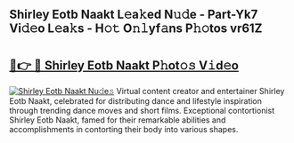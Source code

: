 ## Shirley Eotb Naakt L𝚎a𝚔ed N𝚞𝚍e - Part-Yk7 Vi𝚍𝚎o L𝚎a𝚔s - H𝚘𝚝 O𝚗𝚕yf𝚊ns P𝚑𝚘tos vr61Z

# <h2><a href="http://kf572w.oniu.top/?m=Shirley+Eotb+Naakt">🔗👉 🔴 Shirley Eotb Naakt P𝚑ot𝚘𝚜 V𝚒d𝚎o</a></h2>

[![Shirley Eotb Naakt Nu𝚍e𝚜](https://i.imgur.com/0qMVB7G.gif)](http://kf572w.oniu.top/?m=Shirley+Eotb+Naakt)
Virtual content creator and entertainer Shirley Eotb Naakt, celebrated for distributing dance and lifestyle inspiration through trending dance moves and short films. Exceptional contortionist Shirley Eotb Naakt, famed for their remarkable abilities and accomplishments in contorting their body into various shapes.  
